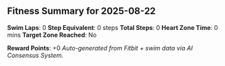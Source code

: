 ## Fitness Summary for 2025-08-22

**Swim Laps**: 0
**Step Equivalent**: 0 steps
**Total Steps**: 0
**Heart Zone Time**: 0 mins
**Target Zone Reached**: No

**Reward Points**: +0
*Auto-generated from Fitbit + swim data via AI Consensus System.*
